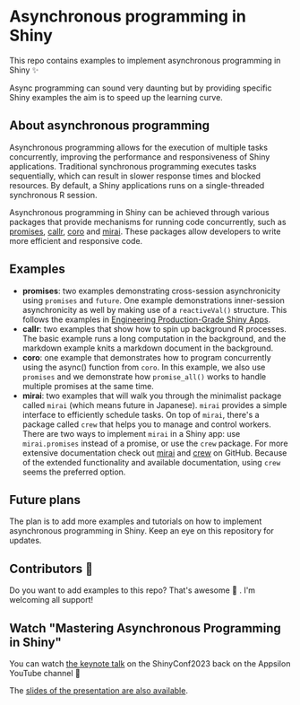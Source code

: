 # Asynchronous programming in Shiny

This repo contains examples to implement asynchronous programming in Shiny ✨ 

Async programming can sound very daunting but by providing specific Shiny examples the aim is to speed up the learning curve.

## About asynchronous programming

Asynchronous programming allows for the execution of multiple tasks concurrently, improving the performance and responsiveness of Shiny applications. Traditional synchronous programming executes tasks sequentially, which can result in slower response times and blocked resources. By default, a Shiny applications runs on a single-threaded synchronous R session.

Asynchronous programming in Shiny can be achieved through various packages that provide mechanisms for running code concurrently, such as [promises](https://github.com/rstudio/promises/), [callr](https://github.com/r-lib/callr/), [coro](https://github.com/r-lib/coro) and [mirai](https://github.com/shikokuchuo/mirai). These packages allow developers to write more efficient and responsive code.

## Examples

* **promises**: two examples demonstrating cross-session asynchronicity using `promises` and `future`. One example demonstrations inner-session asynchronicity as well by making use of a `reactiveVal()` structure. This follows the examples in [Engineering Production-Grade Shiny Apps](https://engineering-shiny.org/optimizing-shiny-code.html#asynchronous-in-shiny).
* **callr**: two examples that show how to spin up background R processes. The basic example runs a long computation in the background, and the markdown example knits a markdown document in the background.
* **coro**: one example that demonstrates how to program concurrently using the async() function from `coro`. In this example, we also use `promises` and we demonstrate how `promise_all()` works to handle multiple promises at the same time. 
* **mirai**: two examples that will walk you through the minimalist package called `mirai` (which means future in Japanese). `mirai` provides a simple interface to efficiently schedule tasks. On top of `mirai`, there's a package called `crew` that helps you to manage and control workers. There are two ways to implement `mirai` in a Shiny app: use `mirai.promises` instead of a promise, or use the `crew` package. For more extensive documentation check out [mirai](https://github.com/shikokuchuo/mirai) and [crew](https://github.com/wlandau/crew) on GitHub. Because of the extended functionality and available documentation, using `crew` seems the preferred option.

## Future plans

The plan is to add more examples and tutorials on how to implement asynchronous programming in Shiny. Keep an eye on this repository for updates.

## Contributors 📣 

Do you want to add examples to this repo? That's awesome 👏 . I'm welcoming all support!

## Watch "Mastering Asynchronous Programming in Shiny"

You can watch [the keynote talk](https://www.youtube.com/watch?v=hltOgAC2mC4) on the ShinyConf2023 back on the Appsilon YouTube channel 🎥

The [slides of the presentation are also available](http://hypebright.nl/wp-content/uploads/2023/04/VeerlevanLeemput-ShinyConf2023-20230317v2.pdf).
